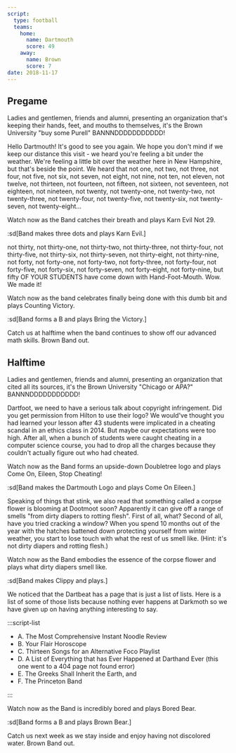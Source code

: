 ```yaml
---
script:
  type: football
  teams:
    home:
      name: Dartmouth
      score: 49
    away:
      name: Brown
      score: 7
date: 2018-11-17
---
```


## Pregame

Ladies and gentlemen, friends and alumni, presenting an organization that's keeping their hands, feet, and mouths to themselves, it's the Brown University "buy some Purell" BANNNDDDDDDDDDDD!

Hello Dartmouth! It's good to see you again. We hope you don't mind if we keep our distance this visit - we heard you're feeling a bit under the weather. We're feeling a little bit over the weather here in New Hampshire, but that's beside the point. We heard that not one, not two, not three, not four, not five, not six, not seven, not eight, not nine, not ten, not eleven, not twelve, not thirteen, not fourteen, not fifteen, not sixteen, not seventeen, not eighteen, not nineteen, not twenty, not twenty-one, not twenty-two, not twenty-three, not twenty-four, not twenty-five, not twenty-six, not twenty-seven, not twenty-eight...

Watch now as the Band catches their breath and plays Karn Evil Not 29.

:sd[Band makes three dots and plays Karn Evil.]

not thirty, not thirty-one, not thirty-two, not thirty-three, not thirty-four, not thirty-five, not thirty-six, not thirty-seven, not thirty-eight, not thirty-nine, not forty, not forty-one, not forty-two, not forty-three, not forty-four, not forty-five, not forty-six, not forty-seven, not forty-eight, not forty-nine, but fifty OF YOUR STUDENTS have come down with Hand-Foot-Mouth. Wow. We made it!

Watch now as the band celebrates finally being done with this dumb bit and plays Counting Victory.

:sd[Band forms a B and plays Bring the Victory.]

Catch us at halftime when the band continues to show off our advanced math skills. Brown Band out.

## Halftime

Ladies and gentlemen, friends and alumni, presenting an organization that cited all its sources, it's the Brown University "Chicago or APA?" BANNNDDDDDDDDDDD!

Dartfoot, we need to have a serious talk about copyright infringement. Did you get permission from Hilton to use their logo? We would've thought you had learned your lesson after 43 students were implicated in a cheating scandal in an ethics class in 2014. But maybe our expectations were too high. After all, when a bunch of students were caught cheating in a computer science course, you had to drop all the charges because they couldn't actually figure out who had cheated.

Watch now as the Band forms an upside-down Doubletree logo and plays Come On, Eileen, Stop Cheating!

:sd[Band makes the Dartmouth Logo and plays Come On Eileen.]

Speaking of things that stink, we also read that something called a corpse flower is blooming at Dootmoot soon? Apparently it can give off a range of smells "from dirty diapers to rotting flesh". First of all, what? Second of all, have you tried cracking a window? When you spend 10 months out of the year with the hatches battened down protecting yourself from winter weather, you start to lose touch with what the rest of us smell like. (Hint: it's not dirty diapers and rotting flesh.)

Watch now as the Band embodies the essence of the corpse flower and plays what dirty diapers smell like.

:sd[Band makes Clippy and plays.]

We noticed that the Dartbeat has a page that is just a list of lists. Here is a list of some of those lists because nothing ever happens at Darkmoth so we have given up on having anything interesting to say.

:::script-list

- A. The Most Comprehensive Instant Noodle Review
- B. Your Flair Horoscope
- C. Thirteen Songs for an Alternative Foco Playlist
- D. A List of Everything that has Ever Happened at Darthand Ever (this one went to a 404 page not found error)
- E. The Greeks Shall Inherit the Earth, and
- F. The Princeton Band

:::

Watch now as the Band is incredibly bored and plays Bored Bear.

:sd[Band forms a B and plays Brown Bear.]

Catch us next week as we stay inside and enjoy having not discolored water. Brown Band out.
